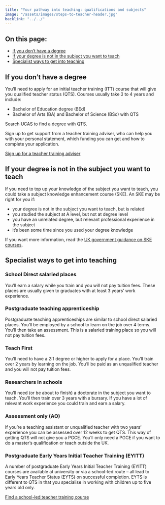 ```yaml
---
title: "Your pathway into teaching: qualifications and subjects"
image: "/assets/images/steps-to-teacher-header.jpg"
backlink: "../../"
---
```


<div class="content__right">
  <div class="link-block link-block--jump">
    <h2 class="link-block__header">On this page:</h2>
    <ul class="link-block__list">
      <li><span><a href="#if-you-dont-have-a-degree">If you don’t have a degree</a></span></li>
      <li><span><a href="#if-your-degree-is-not-in-the-subject-you-want-to-teach">If your degree is not in the subject you want to teach</a></span></li>
      <li><span><a href="#specialist-ways-to-get-into-teaching">Specialist ways to get into teaching</a></span></li>
    </ul>
  </div>
</div>


<h2 id="if-you-dont-have-a-degree">If you don’t have a degree</h2>

<p>You’ll need to apply for an initial teacher training (ITT) course that will give you qualified teacher status (QTS). Courses usually take 3 to 4 years and include:</p>

  <ul>
  <li><span>Bachelor of Education degree (BEd)</span></li>
  <li><span>Bachelor of Arts (BA) and Bachelor of Science (BSc) with QTS</span></li>
  </ul>

<p>Search <a href="https://digital.ucas.com/search" target="_blank">UCAS</a> to find a degree with QTS.</p>

<!--[Go back to the home page](../../)-->

<p>Sign up to get support from a teacher training adviser, who can help you with your personal statement, which funding you can get and how to complete your application.</p>

<p><a href="https://register.getintoteaching.education.gov.uk/register" target="_blank">Sign up for a teacher training adviser</a>


<h2 id="if-your-degree-is-not-in-the-subject-you-want-to-teach">If your degree is not in the subject you want to teach</h2>

<p>If you need to top up your knowledge of the subject you want to teach, you could take a subject knowledge enhancement course (SKE). An SKE may be right for you if:</p>

  <ul>
  <li><span>your degree is not in the subject you want to teach, but is related</span></li>
  <li><span>you studied the subject at A level, but not at degree level</span></li>
  <li><span>you have an unrelated degree, but relevant professional experience in the subject</span></li>
  <li><span>it’s been some time since you used your degree knowledge</span></li>
  </ul>

<p>If you want more information, read the <a href="">UK government guidance on SKE courses</a>.</p>

<h2 id="specialist-ways-to-get-into-teaching">Specialist ways to get into teaching</h2>

<h3>School Direct salaried places</h3>

<p>You’ll earn a salary while you train and you will not pay tuition fees. These places are usually given to graduates with at least 3 years’ work experience.</p>

<h3>Postgraduate teaching apprenticeship</h3>

<p>Postgraduate teaching apprenticeships are similar to school direct salaried places. You’ll be employed by a school to learn on the job over 4 terms. You’ll then take an assessment. This is a salaried training place so you will not pay tuition fees.</p>

<h3>Teach First</h3>

<p>You’ll need to have a 2:1 degree or higher to apply for a place. You’ll train over 2 years by learning on the job. You’ll be paid as an unqualified teacher and you will not pay tuition fees.</p>

<h3>Researchers in schools</h3>

<p>You’ll need (or be about to finish) a doctorate in the subject you want to teach. You’ll then train over 3 years with a bursary. If you have a lot of relevant work experience you could train and earn a salary.</p>

<h3>Assessment only (AO)</h3>

<p>If you’re a teaching assistant or unqualified teacher with two years’ experience you can be assessed over 12 weeks to get QTS. This way of getting QTS will not give you a PGCE. You’ll only need a PGCE if you want to do a master’s qualification or teach outside the UK.</p>

<h3>Postgraduate Early Years Initial Teacher Training (EYITT)</h3>

<p>A number of postgraduate Early Years Initial Teacher Training (EYITT) courses are available at university or via a school-led route – all lead to Early Years Teacher Status (EYTS) on successful completion. EYTS is different to QTS in that you specialise in working with children up to five years old only.</p>


<p><a href="https://www.gov.uk/find-postgraduate-teacher-training-courses" target="_blank">Find a school-led teacher training course</a></p>


